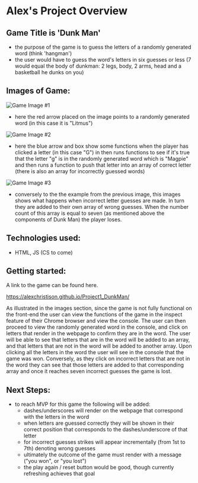 # Alex's Project Overview

## Game Title is 'Dunk Man' 
- the purpose of the game is to guess the letters of a randomly generated word (think 'hangman')
- the user would have to guess the word's letters in six guesses or less (7 would equal the body of dunkman: 2 legs, body, 2 arms, head and a basketball he dunks on you)

## Images of Game: 

![Game Image #1](https://i.imgur.com/Dp5nm2m.png)
- here the red arrow placed on the image points to a randomly generated word (in this case it is "Litmus")

![Game Image #2](https://i.imgur.com/FsVqJhF.png)
- here the blue arrow and box show some functions when the player has clicked a letter (in this case "G") in then runs functions to see if it's true that the letter "g" is in the randomly generated word which is "Magpie" and then runs a function to push that letter into an array of correct letter (there is also an array for incorrectly guessed words)

![Game Image #3](https://i.imgur.com/sgiL2Qs.png)
- conversely to the the example from the previous image, this images shows what happens when incorrect letter guesses are made. In turn they are added to their own array of wrong guesses. When the number count of this array is equal to seven (as mentioned above the components of Dunk Man) the player loses. 

## Technologies used: 
- HTML, JS (CS to come)

## Getting started: 
A link to the game can be found here. 

https://alexchristison.github.io/Project1_DunkMan/

As illustrated in the images section, since the game is not fully functional on the front-end the user can view the functions of the game in the inspect feature of their Chrome browser and view the console. The user can then proceed to view the randomly generated word in the console, and click on letters that render in the webpage to confirm they are in the word. The user will be able to see that letters that are in the word will be added to an array, and that letters that are not in the word will be added to another array. Upon clicking all the letters in the word the user will see in the console that the game was won. Conversely, as they click on incorrect letters that are not in the word they can see that those letters are added to that corresponding array and once it reaches seven incorrect guesses the game is lost. 

## Next Steps: 
- to reach MVP for this game the following will be added: 
    - dashes/underscores will render on the webpage that correspond with the letters in the word
    - when letters are guessed correctly they will be shown in their correct position that corresponds to the dashes/underscore of that letter
    - for incorrect guesses strikes will appear incrementally (from 1st to 7th) denoting wrong guesses
    - ultimately the outcome of the game must render with a message ("you won", or "you lost")
    - the play again / reset button would be good, though currently refreshing achieves that goal